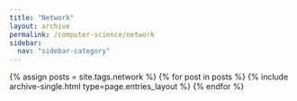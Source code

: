 ```yaml
---
title: "Network"
layout: archive
permalink: /computer-science/network
sidebar:
  nav: "sidebar-category"
---
```


{% assign posts = site.tags.network %}
{% for post in posts %}
{% include archive-single.html type=page.entries_layout %} {% endfor %}
